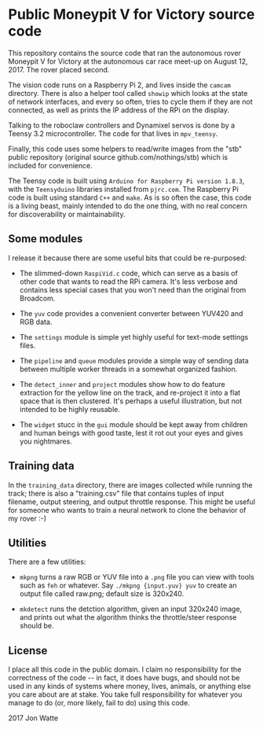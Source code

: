 # Public Moneypit V for Victory source code

This repository contains the source code that ran the autonomous rover 
Moneypit V for Victory at the autonomous car race meet-up on August 12, 2017.
The rover placed second.

The vision code runs on a Raspberry Pi 2, and lives inside the `camcam` 
directory. There is also a helper tool called `showip` which looks at the 
state of network interfaces, and every so often, tries to cycle them if they 
are not connected, as well as prints the IP address of the RPi on the display.

Talking to the roboclaw controllers and Dynamixel servos is done by a 
Teensy 3.2 microcontroller. The code for that lives in `mpv_teensy`.

Finally, this code uses some helpers to read/write images from the "stb" 
public repository (original source github.com/nothings/stb) which is included 
for convenience.

The Teensy code is built using `Arduino for Raspberry Pi version 1.8.3`, with 
the `Teensyduino` libraries installed from `pjrc.com`.
The Raspberry Pi code is built using standard `C++` and `make`.
As is so often the case, this code is a living beast, mainly intended to do 
the one thing, with no real concern for discoverability or maintainability. 

## Some modules

I release it because there are some useful bits that could be re-purposed:

  - The slimmed-down `RaspiVid.c` code, which can serve as a basis of other 
  code that wants to read the RPi camera. It's less verbose and contains less 
  special cases that you won't need than the original from Broadcom.

  - The `yuv` code provides a convenient converter between YUV420 and RGB 
  data.

  - The `settings` module is simple yet highly useful for text-mode settings 
  files.

  - The `pipeline` and `queue` modules provide a simple way of sending data 
  between multiple worker threads in a somewhat organized fashion.

  - The `detect_inner` and `project` modules show how to do feature extraction 
  for the yellow line on the track, and re-project it into a flat space that 
  is then clustered. It's perhaps a useful illustration, but not intended to 
  be highly reusable.

  - The `widget` stucc in the `gui` module should be kept away from children 
  and human beings with good taste, lest it rot out your eyes and gives you 
  nightmares.

## Training data

In the `training_data` directory, there are images collected while running 
the track; there is also a "training.csv" file that contains tuples of input
filename, output steering, and output throttle response. This might be useful 
for someone who wants to train a neural network to clone the behavior of my 
rover :-)

## Utilities

There are a few utilities:

  - `mkpng` turns a raw RGB or YUV file into a `.png` file you can view with 
  tools such as `feh` or whatever. Say `./mkpng {input.yuv} yuv` to create an 
  output file called raw.png; default size is 320x240.

  - `mkdetect` runs the detction algorithm, given an input 320x240 image, and 
  prints out what the algorithm thinks the throttle/steer response should be.

## License

I place all this code in the public domain. I claim no responsibility for the 
correctness of the code -- in fact, it does have bugs, and should not be used 
in any kinds of systems where money, lives, animals, or anything else you 
care about are at stake. You take full responsibility for whatever you manage 
to do (or, more likely, fail to do) using this code.

2017 Jon Watte
